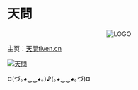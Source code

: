 # 天問

<div style="text-align: center;">
    <img src="//tiven.cn/logo.png" alt="LOGO"/>
</div>

主页：[天問tiven.cn](//tiven.cn "tiven")

[![天問](//tiven.cn/assets/img/img-home.jpg "tiven")](//tiven.cn)

¤(づ｡◕‿‿◕｡)♪(｡◕‿‿◕｡づ)¤
